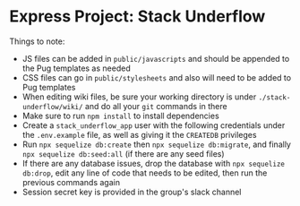 # Express Project: Stack Underflow

Things to note:
* JS files can be added in `public/javascripts` and should be appended to the Pug templates as needed
* CSS files can go in `public/stylesheets` and also will need to be added to Pug templates
* When editing wiki files, be sure your working directory is under `./stack-underflow/wiki/` and do all your `git` commands in there
* Make sure to run `npm install` to install dependencies
* Create a `stack_underflow_app` user with the following credentials under the `.env.example` file, as well as giving it the `CREATEDB` privileges
* Run `npx sequelize db:create` then `npx sequelize db:migrate`, and finally `npx sequelize db:seed:all` (if there are any seed files)
* If there are any database issues, drop the database with `npx sequelize db:drop`, edit any line of code that needs to be edited, then run the previous commands again
* Session secret key is provided in the group's slack channel
